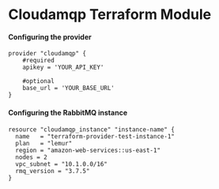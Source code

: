 # Cloudamqp Terraform Module

#### Configuring the provider
```HCL
provider "cloudamqp" {
    #required
    apikey = 'YOUR_API_KEY'

    #optional
    base_url = 'YOUR_BASE_URL'
}
```

#### Configuring the RabbitMQ instance
```HCL
resource "cloudamqp_instance" "instance-name" {
  name   = "terraform-provider-test-instance-1"
  plan   = "lemur"
  region = "amazon-web-services::us-east-1"
  nodes = 2
  vpc_subnet = "10.1.0.0/16"
  rmq_version = "3.7.5"
}
```
